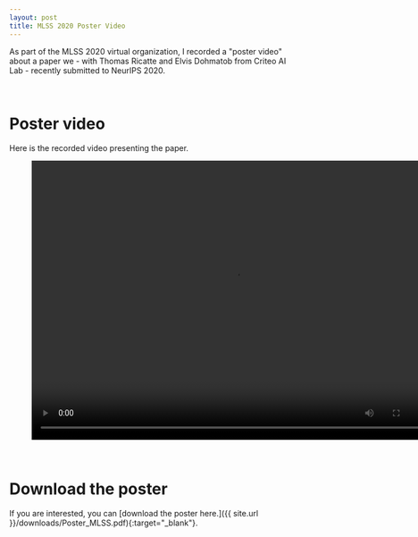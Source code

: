 ```yaml
---
layout: post
title: MLSS 2020 Poster Video
---
```


As part of the MLSS 2020 virtual organization, I recorded a "poster video" about a paper we - with Thomas Ricatte and Elvis Dohmatob from Criteo AI Lab - recently submitted to NeurIPS 2020.

<br/>

# Poster video

Here is the recorded video presenting the paper.

<figure class="video_container">
	<video width="725" height="500" controls>
    	<source src="../downloads/Poster_video_Goibert.mp4" type="video/mp4">
	</video>
</figure>



<br/>

# Download the poster

If you are interested, you can [download the poster here.]({{ site.url }}/downloads/Poster_MLSS.pdf){:target="_blank"}.


